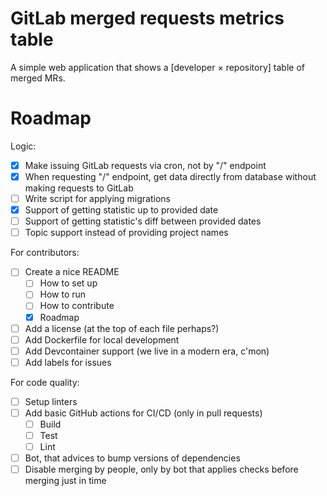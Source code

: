 # GitLab merged requests metrics table

A simple web application that shows a [developer × repository] table of merged MRs.

# Roadmap

Logic:

- [x] Make issuing GitLab requests via cron, not by "/" endpoint
- [x] When requesting "/" endpoint, get data directly from database without making requests to GitLab
- [ ] Write script for applying migrations
- [x] Support of getting statistic up to provided date
- [ ] Support of getting statistic's diff between provided dates
- [ ] Topic support instead of providing project names

For contributors:

- [ ] Create a nice README
    - [ ] How to set up
    - [ ] How to run
    - [ ] How to contribute
    - [x] Roadmap
- [ ] Add a license (at the top of each file perhaps?)
- [ ] Add Dockerfile for local development
- [ ] Add Devcontainer support (we live in a modern era, c'mon)
- [ ] Add labels for issues

For code quality:

- [ ] Setup linters
- [ ] Add basic GitHub actions for CI/CD (only in pull requests)
    - [ ] Build
    - [ ] Test
    - [ ] Lint
- [ ] Bot, that advices to bump versions of dependencies
- [ ] Disable merging by people, only by bot that applies checks before merging just in time